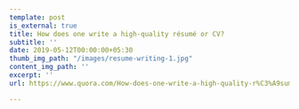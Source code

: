 ```yaml
---
template: post
is_external: true
title: How does one write a high-quality résumé or CV?
subtitle: ''
date: 2019-05-12T00:00:00+05:30
thumb_img_path: "/images/resume-writing-1.jpg"
content_img_path: ''
excerpt: ''
url: https://www.quora.com/How-does-one-write-a-high-quality-r%C3%A9sum%C3%A9-or-CV/answers/20024508

---
```

